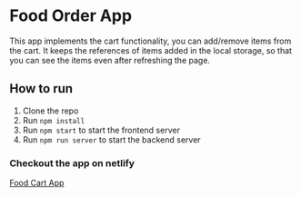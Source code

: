 # Food Order App
This app implements the cart functionality, you can add/remove items from the cart.
It keeps the references of items added in the local storage, so that you can see the items even after refreshing the page.

## How to run
1. Clone the repo
2. Run `npm install`
3. Run `npm start` to start the frontend server
4. Run `npm run server` to start the backend server
### Checkout the app on netlify
[Food Cart App](https://foodcartapp.netlify.app/)